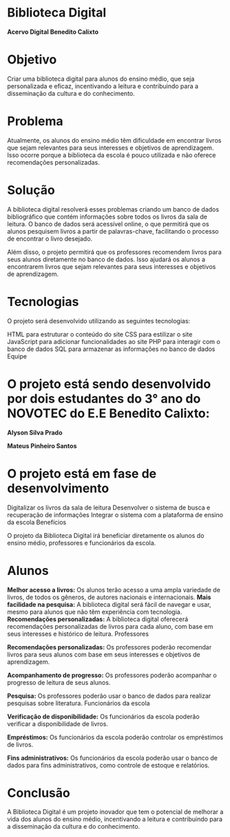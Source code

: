 # Biblioteca Digital

**Acervo Digital Benedito Calixto**
# Objetivo

Criar uma biblioteca digital para alunos do ensino médio, que seja personalizada e eficaz, incentivando a leitura e contribuindo para a disseminação da cultura e do conhecimento.

 # Problema

Atualmente, os alunos do ensino médio têm dificuldade em encontrar livros que sejam relevantes para seus interesses e objetivos de aprendizagem. Isso ocorre porque a biblioteca da escola é pouco utilizada e não oferece recomendações personalizadas.

 # Solução

A biblioteca digital resolverá esses problemas criando um banco de dados bibliográfico que contém informações sobre todos os livros da sala de leitura. O banco de dados será acessível online, o que permitirá que os alunos pesquisem livros a partir de palavras-chave, facilitando o processo de encontrar o livro desejado.

Além disso, o projeto permitirá que os professores recomendem livros para seus alunos diretamente no banco de dados. Isso ajudará os alunos a encontrarem livros que sejam relevantes para seus interesses e objetivos de aprendizagem.

# Tecnologias

O projeto será desenvolvido utilizando as seguintes tecnologias:

HTML para estruturar o conteúdo do site
CSS para estilizar o site
JavaScript para adicionar funcionalidades ao site
PHP para interagir com o banco de dados
SQL para armazenar as informações no banco de dados
Equipe

# O projeto está sendo desenvolvido por dois estudantes do 3° ano do NOVOTEC do E.E Benedito Calixto:

**Alyson Silva Prado**

**Mateus Pinheiro Santos**


# O projeto está em fase de desenvolvimento

Digitalizar os livros da sala de leitura
Desenvolver o sistema de busca e recuperação de informações
Integrar o sistema com a plataforma de ensino da escola
Benefícios

 O projeto da Biblioteca Digital irá beneficiar diretamente os alunos do ensino médio, professores e funcionários da escola.

 # Alunos

**Melhor acesso a livros:** Os alunos terão acesso a uma ampla variedade de livros, de todos os gêneros, de autores nacionais e internacionais.
**Mais facilidade na pesquisa:** A biblioteca digital será fácil de navegar e usar, mesmo para alunos que não têm experiência com tecnologia.
**Recomendações personalizadas:** A biblioteca digital oferecerá recomendações personalizadas de livros para cada aluno, com base em seus interesses e histórico de leitura.
Professores

**Recomendações personalizadas:** Os professores poderão recomendar livros para seus alunos com base em seus interesses e objetivos de aprendizagem.

**Acompanhamento de progresso:** Os professores poderão acompanhar o progresso de leitura de seus alunos.

**Pesquisa:** Os professores poderão usar o banco de dados para realizar pesquisas sobre literatura.
Funcionários da escola

**Verificação de disponibilidade:** Os funcionários da escola poderão verificar a disponibilidade de livros.

**Empréstimos:** Os funcionários da escola poderão controlar os empréstimos de livros.

**Fins administrativos:**  Os funcionários da escola poderão usar o banco de dados para fins administrativos, como controle de estoque e relatórios.

# Conclusão

A Biblioteca Digital é um projeto inovador que tem o potencial de melhorar a vida dos alunos do ensino médio, incentivando a leitura e contribuindo para a disseminação da cultura e do conhecimento.
